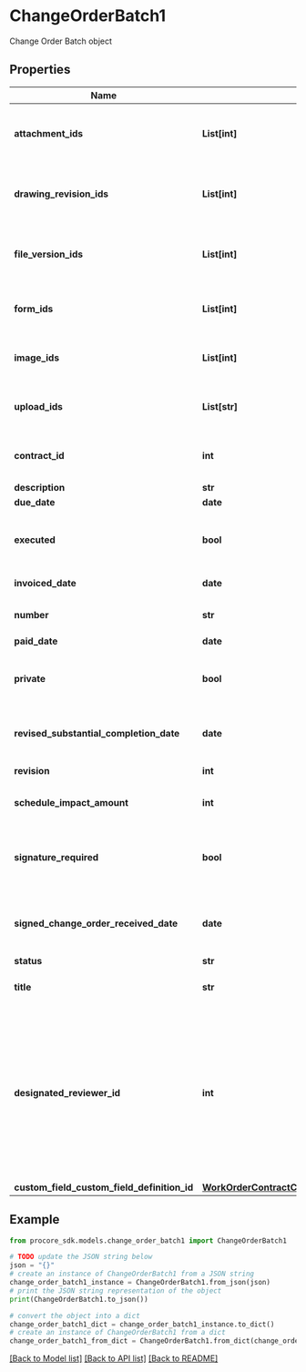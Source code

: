 # ChangeOrderBatch1

Change Order Batch object

## Properties

Name | Type | Description | Notes
------------ | ------------- | ------------- | -------------
**attachment_ids** | **List[int]** | Existing attachments to preserve on the response | [optional] 
**drawing_revision_ids** | **List[int]** | Drawing Revisions to attach to the response | [optional] 
**file_version_ids** | **List[int]** | File Versions to attach to the response | [optional] 
**form_ids** | **List[int]** | Forms to attach to the response | [optional] 
**image_ids** | **List[int]** | Images to attach to the response | [optional] 
**upload_ids** | **List[str]** | Uploads to attach to the response | [optional] 
**contract_id** | **int** | Unique identifier for the contract. | 
**description** | **str** | Description | [optional] 
**due_date** | **date** | Due Date | [optional] 
**executed** | **bool** | Whether or not the Change Order Batch is executed | [optional] 
**invoiced_date** | **date** | Invoiced Date | [optional] 
**number** | **str** | Number of the Change Order Batch | [optional] 
**paid_date** | **date** | Paid Date | [optional] 
**private** | **bool** | Whether or not the Change Order Batch is private | [optional] 
**revised_substantial_completion_date** | **date** | Revised substantial completion date | [optional] 
**revision** | **int** | Revision Number | [optional] 
**schedule_impact_amount** | **int** | Schedule impact in days | [optional] 
**signature_required** | **bool** | Whether a signature will be required for this Change Order Batch | [optional] 
**signed_change_order_received_date** | **date** | Signed Change Order Batch Received Date | [optional] 
**status** | **str** | Status | [optional] 
**title** | **str** | Title of the Change Order Batch | [optional] 
**designated_reviewer_id** | **int** | Unique identifier for the designated reviewer. This field is only supported for single-tier projects. Behavior is undefined in multi-tier projects. | [optional] 
**custom_field_custom_field_definition_id** | [**WorkOrderContractCustomFieldCustomFieldDefinitionId**](WorkOrderContractCustomFieldCustomFieldDefinitionId.md) |  | [optional] 

## Example

```python
from procore_sdk.models.change_order_batch1 import ChangeOrderBatch1

# TODO update the JSON string below
json = "{}"
# create an instance of ChangeOrderBatch1 from a JSON string
change_order_batch1_instance = ChangeOrderBatch1.from_json(json)
# print the JSON string representation of the object
print(ChangeOrderBatch1.to_json())

# convert the object into a dict
change_order_batch1_dict = change_order_batch1_instance.to_dict()
# create an instance of ChangeOrderBatch1 from a dict
change_order_batch1_from_dict = ChangeOrderBatch1.from_dict(change_order_batch1_dict)
```
[[Back to Model list]](../README.md#documentation-for-models) [[Back to API list]](../README.md#documentation-for-api-endpoints) [[Back to README]](../README.md)



